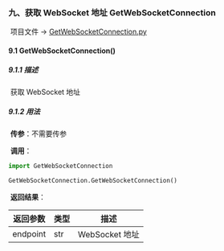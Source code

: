 ### 九、获取 WebSocket 地址 GetWebSocketConnection

​	项目文件 -> [GetWebSocketConnection.py](../GetWebSocketConnection)

#### 9.1 GetWebSocketConnection()

##### 9.1.1 描述

​	获取 WebSocket 地址

##### 9.1.2 用法

​	**传参**：不需要传参

​	**调用**：

```python
import GetWebSocketConnection

GetWebSocketConnection.GetWebSocketConnection()
```

​	**返回结果**：

| 返回参数 | 类型 | 描述           |
| -------- | ---- | -------------- |
| endpoint | str  | WebSocket 地址 |
